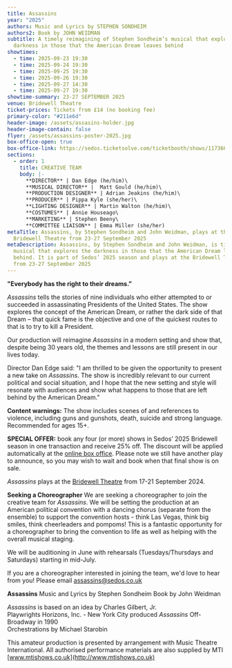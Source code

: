 ```yaml
---
title: Assassins
year: "2025"
authors: Music and Lyrics by STEPHEN SONDHEIM
authors2: Book by JOHN WEIDMAN
subtitle: A timely reimagining of Stephen Sondheim’s musical that explores the
  darkness in those that the American Dream leaves behind
showtimes:
  - time: 2025-09-23 19:30
  - time: 2025-09-24 19:30
  - time: 2025-09-25 19:30
  - time: 2025-09-26 19:30
  - time: 2025-09-27 14:30
  - time: 2025-09-27 19:30
showtime-summary: 23-27 SEPTEMBER 2025
venue: Bridewell Theatre
ticket-prices: Tickets from £14 (no booking fee)
primary-color: "#211e6d"
header-image: /assets/assasins-holder.jpg
header-image-contain: false
flyer: /assets/assassins-poster-2025.jpg
box-office-open: true
box-office-link: https://sedos.ticketsolve.com/ticketbooth/shows/1173660211
sections:
  - order: 1
    title: CREATIVE TEAM
    body: |-
      **DIRECTOR** | Dan Edge (he/him)\
      **MUSICAL DIRECTOR** |  Matt Gould (he/him)\
      **PRODUCTION DESIGNER** | Adrian Jeakins (he/him)\
      **PRODUCER** | Pippa Kyle (she/her)\
      **LIGHTING DESIGNER** | Martin Walton (he/him)\
      **COSTUMES** | Annie Houseago\
      **MARKETING** | Stephen Beeny\
      **COMMITTEE LIAISON** | Emma Miller (she/her)
metaTitle: Assassins, by Stephen Sondheim and John Weidman, plays at the
  Bridewell Theatre from 23-27 September 2025
metaDescription: Assassins, by Stephen Sondheim and John Weidman, is timely
  musical that explores the darkness in those that the American Dream leaves
  behind. It is part of Sedos’ 2025 season and plays at the Bridewell Theatre
  from 23-27 September 2025
---
```

**"Everybody has the right to their dreams.”**

*Assassins* tells the stories of nine individuals who either attempted to or succeeded in assassinating Presidents of the United States. The show explores the concept of the American Dream, or rather the dark side of that Dream – that quick fame is the objective and one of the quickest routes to that is to try to kill a President. 

Our production will reimagine *Assassins* in a modern setting and show that, despite being 30 years old, the themes and lessons are still present in our lives today.

Director Dan Edge said: "I am thrilled to be given the opportunity to present a new take on *Assassins*. The show is incredibly relevant to our current political and social situation, and I hope that the new setting and style will resonate with audiences and show what happens to those that are left behind by the American Dream."

**Content warnings:** The show includes scenes of and references to violence, including guns and gunshots, death, suicide and strong language. Recommended for ages 15+.

**SPECIAL OFFER:** book any four (or more) shows in Sedos’ 2025 Bridewell season in one transaction and receive 25% off. The discount will be applied automatically at the [online box office](https://sedos.ticketsolve.com/ticketbooth/shows). Please note we still have another play to announce, so you may wish to wait and book when that final show is on sale.

*Assassins* plays at the [Bridewell Theatre](https://www.sedos.co.uk/venues/bridewell) from 17-21 September 2024.

**Seeking a Choreographer**
We are seeking a choreographer to join the creative team for *Assassins*. We will be setting the production at an American political convention with a dancing chorus (separate from the ensemble) to support the convention hosts - think Las Vegas, think big smiles, think cheerleaders and pompoms! This is a fantastic opportunity for a choreographer to bring the convention to life as well as helping with the overall musical staging.

We will be auditioning in June with rehearsals (Tuesdays/Thursdays and Saturdays) starting in mid-July.

If you are a choreographer interested in joining the team, we'd love to hear from you! Please email [assassins@sedos.co.uk](mailto:assassins@sedos.co.uk)

**Assassins**
Music and Lyrics by Stephen Sondheim 
Book by John Weidman

*Assassins* is based on an idea by Charles Gilbert, Jr.\
Playwrights Horizons, Inc. - New York City produced *Assassins* Off-Broadway in 1990\
Orchestrations by Michael Starobin

This amateur production is presented by arrangement with Music Theatre International. All authorised performance materials are also supplied by MTI [www.mtishows.co.uk](http://www.mtishows.co.uk)